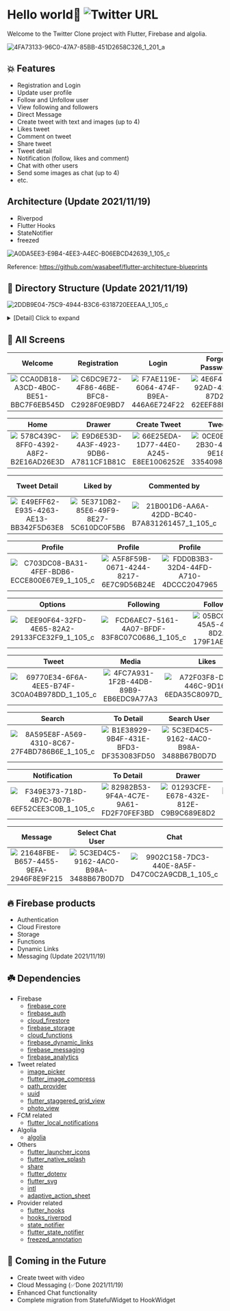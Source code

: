 # Hello world👋   ![Twitter URL](https://img.shields.io/twitter/url?style=social&url=https%3A%2F%2Ftwitter.com%2Fthealphamerc)

Welcome to the Twitter Clone project with Flutter, Firebase and algolia.<br>

![4FA73133-96C0-47A7-85BB-451D2658C326_1_201_a](https://user-images.githubusercontent.com/73986840/142754894-a635457f-8cc9-4d24-839c-1870c714fa8e.jpeg)

## 💥 Features
- Registration and Login
- Update user profile
- Follow and Unfollow user
- View following and followers
- Direct Message
- Create tweet with text and images (up to 4)
- Likes tweet
- Comment on tweet
- Share tweet
- Tweet detail
- Notification (follow, likes and comment)
- Chat with other users
- Send some images as chat (up to 4)
- etc.

## Architecture (Update 2021/11/19)
- Riverpod
- Flutter Hooks
- StateNotifier
- freezed

![A0DA5EE3-E9B4-4EE3-A4EC-B06EBCD42639_1_105_c](https://user-images.githubusercontent.com/73986840/142591192-835202f0-edac-4fd4-8564-f889b643c386.jpeg)

Reference: https://github.com/wasabeef/flutter-architecture-blueprints

## 📙 Directory Structure (Update 2021/11/19)

![2DDB9E04-75C9-4944-B3C6-6318720EEEAA_1_105_c](https://user-images.githubusercontent.com/73986840/142754183-56c84175-3082-44de-8e9c-4665386a7aef.jpeg)

<details>
     <summary> [Detail] Click to expand </summary>

```
|-- lib
|   |-- Constants
|   |   '-- Constants.dart
|   |-- Model
|   |   |-- Activity.dart
|   |   |-- Comment.dart
|   |   |-- LastMessage.dart
|   |   |-- Likes.dart
|   |   |-- ListUser.dart
|   |   |-- Message.dart
|   |   |-- Tweet.dart
|   |   '-- User.dart
|   |-- Provider
|   |   |-- ActivityProvider.dart
|   |   |-- AuthProvider.dart
|   |   |-- ChatProvider.dart
|   |   |-- TweetProvider.dart
|   |   '-- UserProvider.dart
|   |-- Repository
|   |   |-- ActivityRepository.dart
|   |   |-- MessageRepository.dart
|   |   |-- TweetRepository.dart
|   |   '-- UserRepository.dart
|   |-- Screens
|   |   |-- Intro
|   |   |   |-- ForgetPasswordScreen.dart
|   |   |   |-- LoginScreen.dart
|   |   |   |-- RegistrationScreen.dart
|   |   |   '-- WelcomeScreen.dart
|   |   |-- Utils
|   |   |   '-- HelperFunctions.dart
|   |   |-- ChatScreen.dart
|   |   |-- CreateTweetScreen.dart
|   |   |-- EditProfileScreen.dart
|   |   |-- FeedScreen.dart
|   |   |-- HomeScreen.dart
|   |   |-- MessageScreen.dart
|   |   |-- NotificationsScreen.dart
|   |   |-- ProfileScreen.dart
|   |   |-- SearchScreen.dart
|   |   |-- SearchUserScreen.dart
|   |   |-- SelectChatUserScreen.dart
|   |   '-- TweetDetailScreen.dart
|   |-- Service
|   |   |-- AuthService.dart
|   |   |-- DynamicLinkService.dart
|   |   '-- StorageService.dart
|   |-- State
|   |   |-- ChatState.dart
|   |   |-- ChatState.freezed.dart
|   |   |-- CreateTweetState.dart
|   |   |-- CreateTweetState.freezed.dart
|   |   |-- EditProfileState.dart
|   |   |-- EditProfileState.freezed.dart
|   |   |-- FavoriteState.dart
|   |   |-- FavoriteState.freezed.dart
|   |   |-- FcmTokenState.dart
|   |   |-- FcmTokenState.freezed.dart
|   |   |-- IsFollowingState.dart
|   |   |-- IsFollowingState.freezed.dart
|   |   |-- IsLikedState.dart
|   |   |-- IsLikedState.freezed.dart
|   |-- ViewModel
|   |   |-- ChatNotifier.dart
|   |   |-- CreateTweetNotifier.dart
|   |   '-- EditProfileNotifier.dart
|   |   |-- FavoriteNotifier.dart
|   |   |-- FcmTokenNotifier.dart
|   |   |-- IsFollowingNotifier.dart
|   |   |-- IsLikedNotifier.dart
|   |   |-- TweetCommentNotifier.dart
|   |-- Widget
|   |   |-- ChatContainer.dart
|   |   |-- ChatImage.dart
|   |   |-- CommentContainer.dart
|   |   |-- CommentUserContainer.dart
|   |   |-- DrawerContainer.dart
|   |   |-- LikesUserContainer.dart
|   |   |-- ListUserContainer.dart
|   |   |-- MessageUserTile.dart
|   |   |-- ProfileImageView.dart
|   |   |-- ProfileTabs.dart
|   |   |-- RoundedButton.dart
|   |   |-- SearchUserTile.dart
|   |   |-- SelectChatUserTile.dart
|   |   |-- TweetContainer.dart
|   |   |-- TweetImage.dart
|   |   '-- TweetImageView.dart
|   |-- main.dart

```

</details>


## 📸 All Screens

Welcome | Registration | Login | Forget Password
:---:|:---:|:---:|:---:
![CCA0DB18-A3CD-4B0C-BE51-BBC7F6EB545D](https://user-images.githubusercontent.com/73986840/133958559-afe92cae-1f38-45fb-87bf-b9743dedc04d.png) | ![C6DC9E72-4F86-46BE-BFC8-C2928F0E9BD7](https://user-images.githubusercontent.com/73986840/133958922-debee22c-eaf7-422d-b31d-530f5632c0ab.png) | ![F7AE119E-6064-474F-B9EA-446A6E724F22](https://user-images.githubusercontent.com/73986840/133958930-2745408e-f08c-48d4-b1b0-2cea757fc37e.png) | ![4E6F4133-92AD-4159-87D2-62EEF88FF8BF](https://user-images.githubusercontent.com/73986840/133958942-66fe771c-0eef-464a-898b-875df77820c1.png) |

Home | Drawer | Create Tweet | Tweet
:---:|:---:|:---:|:---:
![578C439C-8FF0-4392-A8F2-B2E16AD26E3D](https://user-images.githubusercontent.com/73986840/133961730-3d49c2ac-8527-421b-b574-5355b95a3b17.png) | ![E9D6E53D-4A3F-4923-9DB6-A7811CF1B81C](https://user-images.githubusercontent.com/73986840/133961763-31a972dc-5cac-49b0-a362-febc2ad80571.png) | ![66E25EDA-1D77-44E0-A245-E8EE1006252E](https://user-images.githubusercontent.com/73986840/133961782-24cbbee9-c149-444e-998e-51c0145c97de.png) | ![0CE0E8E4-2B30-4C70-9E18-33540984927C](https://user-images.githubusercontent.com/73986840/133961827-dbaa6c21-8e2b-4214-83f6-4422f1c13beb.png) |

Tweet Detail | Liked by | Commented by | Comment for Tweet
:---:|:---:|:---:|:---:
![E49EFF62-E935-4263-AE13-BB342F5D63E8](https://user-images.githubusercontent.com/73986840/133962439-bfe20f36-6e8c-4d3c-8848-1985781ad80f.png) | ![5E371DB2-85E6-49F9-8E27-5C610DC0F5B6](https://user-images.githubusercontent.com/73986840/133962871-6a1a38ab-3ce3-4b6a-9cdd-1414b523fd48.png) | ![21B001D6-AA6A-42DD-BC40-B7A831261457_1_105_c](https://user-images.githubusercontent.com/73986840/133963067-011e6b45-e4c0-4adf-82fa-99b578c2e6d4.jpeg) | ![448E6E00-790F-4D80-9E7E-90D1658CBFB4](https://user-images.githubusercontent.com/73986840/133962482-87b86541-a0df-4d3e-bfd3-be880705a9b3.png) |

Profile | Profile | Profile | DM
:---:|:---:|:---:|:---:
![C703DC08-BA31-4FEF-BDB6-ECCE800E67E9_1_105_c](https://user-images.githubusercontent.com/73986840/133965810-989ac3c2-318a-43ed-b541-4726544490de.jpeg) | ![A5F8F59B-0671-4244-8217-6E7C9D56B24E](https://user-images.githubusercontent.com/73986840/133965933-046f2ae0-db14-4be9-9c59-9db1d7030b6e.png) | ![FDD0B3B3-32D4-44FD-A710-4DCCC2047965](https://user-images.githubusercontent.com/73986840/133965980-393983de-69ff-4609-82a1-a0edb70b8ca9.png) | ![A522B746-6385-404D-9239-4EC2E1ADBA78_1_105_c](https://user-images.githubusercontent.com/73986840/133966081-1bce7136-8dc8-48c9-9b1f-26602e26c6e2.jpeg) |

Options | Following | Followers | Edit Profile
:---:|:---:|:---:|:---:
![DEE90F64-32FD-4E65-82A2-29133FCE32F9_1_105_c](https://user-images.githubusercontent.com/73986840/133966896-5052a7a9-84ad-4abf-88a3-4497baf748a7.jpeg) | ![FCD6AEC7-5161-4A07-BFDF-83F8C07C0686_1_105_c](https://user-images.githubusercontent.com/73986840/133967022-cee50e9d-2fef-438d-a38f-e6ef460d1984.jpeg) | ![05BCC938-45A5-4949-8D2A-179F1AE3AFDA](https://user-images.githubusercontent.com/73986840/133967278-6d5c8217-ff82-4dee-b751-105d409e0db0.png) | ![295A7E57-D1D8-478E-9024-41DB76D0A7EF_1_105_c](https://user-images.githubusercontent.com/73986840/133967355-ddbf9ffa-c7dc-4c20-a9ea-7812d68a9757.jpeg) |

Tweet | Media | Likes | Create Tweet
:---:|:---:|:---:|:---:
![69770E34-6F6A-4EE5-B74F-3C0A04B978DD_1_105_c](https://user-images.githubusercontent.com/73986840/133968322-fb88bd95-9f81-4a9a-9e8c-8f2650edd2cb.jpeg) | ![4FC7A931-1F2B-44DB-89B9-EB6EDC9A77A3](https://user-images.githubusercontent.com/73986840/133968360-98fbd462-2143-4977-8551-2c5f9eb6e8af.png) |![A72F03F8-DD6F-446C-9D16-6EDA35C8097D_1_105_c](https://user-images.githubusercontent.com/73986840/133968483-c37975c2-6f52-452a-8a5f-94c5f67b5e7a.jpeg)| ![66E25EDA-1D77-44E0-A245-E8EE1006252E](https://user-images.githubusercontent.com/73986840/133961782-24cbbee9-c149-444e-998e-51c0145c97de.png) |

Search | To Detail | Search User | To Profile
:---:|:---:|:---:|:---:
![8A595E8F-A569-4310-8C67-27F4BD786B6E_1_105_c](https://user-images.githubusercontent.com/73986840/133972616-ebcb46f7-8eae-45af-bdac-7e2154677a59.jpeg) | ![B1E38929-9B4F-431E-BFD3-DF353083FD50](https://user-images.githubusercontent.com/73986840/133972694-1b230f67-bf81-4307-a7a2-9bfc10ee5fd1.png) | ![5C3ED4C5-9162-4AC0-B98A-3488B67B0D7D](https://user-images.githubusercontent.com/73986840/133972740-db7d1fdb-869c-4a00-85e9-ec16b5050539.png) | ![43B35F75-FBFE-4A6A-84A5-F6B1D3C537A9_1_105_c](https://user-images.githubusercontent.com/73986840/134099367-9c09b77a-48e3-4b68-a88a-cea5894d0a13.jpeg) |

Notification | To Detail | Drawer | Create Tweet
:---:|:---:|:---:|:---:
![F349E373-718D-4B7C-B07B-6EF52CEE3C0B_1_105_c](https://user-images.githubusercontent.com/73986840/133974011-6b20ae51-a98a-4d55-82fe-6e5ea9228b4f.jpeg) | ![82982B53-9F4A-4C7E-9A61-FD2F70FEF3BD](https://user-images.githubusercontent.com/73986840/133974249-2dc5ef79-878c-44b2-ba42-922abb425319.png) | ![01293CFE-E678-432E-812E-C9B9C689E8D2](https://user-images.githubusercontent.com/73986840/134100694-ab7e61ad-3d00-4290-bbaf-ee3d0a15b012.png) | ![1CFDE9C4-887E-4A9A-BCD0-2DE3630479E7_1_105_c](https://user-images.githubusercontent.com/73986840/134100746-fb5a358b-22aa-4dc9-900a-7fe4018c1afd.jpeg) |

Message | Select Chat User | Chat | Delete Message
:---:|:---:|:---:|:---:
![21648FBE-B657-4455-9EFA-2946F8E9F215](https://user-images.githubusercontent.com/73986840/143163056-aff38749-c732-4cdc-bb0f-60cfc8766582.png) | ![5C3ED4C5-9162-4AC0-B98A-3488B67B0D7D](https://user-images.githubusercontent.com/73986840/133972740-db7d1fdb-869c-4a00-85e9-ec16b5050539.png) | ![9902C158-7DC3-440E-8A5F-D47C0C2A9CDB_1_105_c](https://user-images.githubusercontent.com/73986840/142754244-2000fcac-d29d-4e44-8d7b-20df29dc0bb0.jpeg) | ![BB917B77-B2DC-4115-AA0F-A76609E566A5](https://user-images.githubusercontent.com/73986840/142753366-f16d4ea1-561e-4a61-ba69-8885dee4ba04.png) |


## 🔥 Firebase products
- Authentication
- Cloud Firestore
- Storage
- Functions
- Dynamic Links
- Messaging (Update 2021/11/19)




## ☘️ Dependencies
- Firebase
   - [firebase_core](https://pub.dev/packages/firebase_core)
   - [firebase_auth](https://pub.dev/packages/firebase_auth)
   - [cloud_firestore](https://pub.dev/packages/cloud_firestore)
   - [firebase_storage](https://pub.dev/packages/firebase_storage)
   - [cloud_functions](https://pub.dev/packages/cloud_functions)
   - [firebase_dynamic_links](https://pub.dev/packages/firebase_dynamic_links)
   - [firebase_messaging](https://pub.dev/packages/firebase_messaging)
   - [firebase_analytics](https://pub.dev/packages/firebase_analytics)
- Tweet related
   - [image_picker](https://pub.dev/packages/image_picker)
   - [flutter_image_compress](https://pub.dev/packages/flutter_image_compress)
   - [path_provider](https://pub.dev/packages/path_provider)
   - [uuid](https://pub.dev/packages/uuid)
   - [flutter_staggered_grid_view](https://pub.dev/packages/flutter_staggered_grid_view)
   - [photo_view](https://pub.dev/packages/photo_view)
- FCM related
   - [flutter_local_notifications](https://pub.dev/packages/flutter_local_notifications)
- Algolia
   - [algolia](https://pub.dev/packages/algolia)
- Others
   - [flutter_launcher_icons](https://pub.dev/packages/flutter_launcher_icons)
   - [flutter_native_splash](https://pub.dev/packages/flutter_native_splash)
   - [share](https://pub.dev/packages/share)
   - [flutter_dotenv](https://pub.dev/packages/flutter_dotenv)
   - [flutter_svg](https://pub.dev/packages/flutter_svg)
   - [intl](https://pub.dev/packages/intl)
   - [adaptive_action_sheet](https://pub.dev/packages/adaptive_action_sheet)
- Provider related
   - [flutter_hooks](https://pub.dev/packages/flutter_hooks)
   - [hooks_riverpod](https://pub.dev/packages/hooks_riverpod)
   - [state_notifier](https://pub.dev/packages/state_notifier)
   - [flutter_state_notifier](https://pub.dev/packages/flutter_state_notifier)
   - [freezed_annotation](https://pub.dev/packages/freezed_annotation)

## 🚀 Coming in the Future
- Create tweet with video
- Cloud Messaging (✅Done 2021/11/19)
- Enhanced Chat functionality
- Complete migration from StatefulWidget to HookWidget



